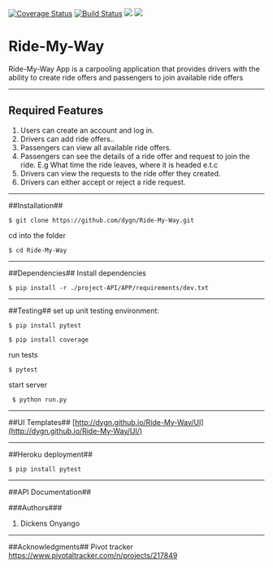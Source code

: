
[![Coverage Status](https://coveralls.io/repos/github/Dygn/Ride-My-Way/badge.svg?branch=master)](https://coveralls.io/github/Dygn/Ride-My-Way?branch=master)
[![Build Status](https://travis-ci.org/Dygn/Ride-My-Way.svg?branch=ft_API_test_fetchall_rides)](https://travis-ci.org/Dygn/Ride-My-Way)
<a href="https://codeclimate.com/github/Dygn/Ride-My-Way/test_coverage"><img src="https://api.codeclimate.com/v1/badges/6f6bf67aa1748353d433/test_coverage" /></a>
<a href="https://codeclimate.com/github/Dygn/Ride-My-Way/maintainability"><img src="https://api.codeclimate.com/v1/badges/6f6bf67aa1748353d433/maintainability" /></a>

# Ride-My-Way
Ride-My-Way App is a carpooling application that provides drivers with the ability to create ride offers and passengers to join available ride offers

----
## Required Features
1. Users can create an account and log in.
2. Drivers can add ride offers..
3. Passengers can view all available ride offers.
4. Passengers can see the details of a ride offer and request to join the ride. E.g What time the ride leaves, where it is headed e.t.c
5. Drivers can view the requests to the ride offer they created.
6. Drivers can either accept or reject a ride request.


---
##Installation##

<p><code>$ git clone https://github.com/dygn/Ride-My-Way.git</code></p>

cd into the folder

<p><code>$ cd Ride-My-Way</code></p>

---
##Dependencies##
Install dependencies
<p><code>$ pip install -r ./project-API/APP/requirements/dev.txt</p></code>

---
##Testing##
set up unit testing environment:

<p><code>$ pip install pytest</p></code>
<p><code>$ pip install coverage</p></code>

run tests
<p><code>$ pytest</p></code>

start server
<p><code> $ python run.py</p></code>

---
##UI Templates##
[http://dygn.github.io/Ride-My-Way/UI](http://dygn.github.io/Ride-My-Way/UI/)

---
##Heroku deployment##
<p><code>$ pip install pytest</p></code>

---
##API Documentation##

###Authors###
1. Dickens Onyango

---
##Acknowledgments##
Pivot tracker https://www.pivotaltracker.com/n/projects/217849

